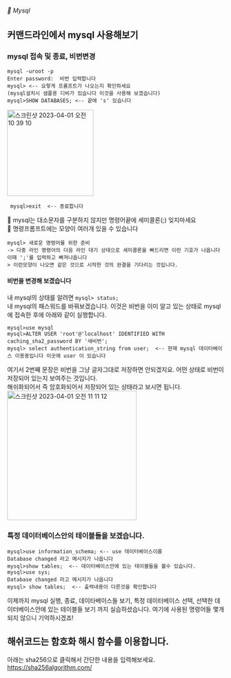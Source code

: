 ###### :cactus:  Mysql

## 커맨드라인에서 mysql 사용해보기
### mysql 접속 및 종료, 비번변경
``` 
mysql -uroot -p
Enter password:  비번 입력합니다 
mysql> <-- 요렇게 프롬프트가 나오는지 확인하세요  
(mysql설치시 샘플용 디비가 있습니다 이것을 사용해 보겠습니다)
mysql>SHOW DATABASES; <-- 끝에 's' 있습니다  
```    
<img width="200" alt="스크린샷 2023-04-01 오전 10 39 10" src="https://user-images.githubusercontent.com/48478079/229259769-b92a8161-bcb9-469a-8feb-45efbcfad5d9.png">

```  mysql>exit  <-- 종료합니다  ```

👮 mysql는 대소문자를 구분하지 않지만 명령어끝에 세미콜론(;) 잊지마세요   
👮 명령프롬프트에는 모양이 여러개 있을 수 있습니다 
```  
mysql> 새로운 명령어를 위한 준비
-> 다중 라인 명령어의 다음 라인 대기 상태으로 세미콜론을 빠드리면 이런 기호가 나옵니다 이때 ';'를 입력하고 빠져나옵니다 
> 이런모양이 나오면 같은 것으로 시작한 것의 완결을 기다리는 것입니다. 
```    
#### 비번을 변경해 보겠습니다 
내 mysql의 상태를 알려면  ``` mysql> status;  ```    
내 mysql의 패스워드를 바꿔보겠습니다. 이것은 비번을 이미 알고 있는 상태로  mysql에 접속한 후에 아래와 같이 실행합니다. 

``` 
mysql>use mysql
mysql>ALTER USER 'root'@'localhost' IDENTIFIED WITH caching_sha2_password BY '새비번';
mysql> select authentication_string from user;  <-- 현재 mysql 데이터베이스 이용중입니다 이곳에 user 이 있습니다 
``` 
여기서 2번째 문장은 비번을 그냥 글자그대로 저장하면 안되겠지요.  어떤 상태로 비번이 저장되어 있는지 보여주는 것입니다.  
해쉬화되어서 즉 암호화되어서 저장되어 있는 상태라고 보시면 됩니다.   
<img width="300" alt="스크린샷 2023-04-01 오전 11 11 12" src="https://user-images.githubusercontent.com/48478079/229260997-9d7f6915-95d8-4520-be68-fb7f24cd292b.png">    

### 특정 데이터베이스안의 테이블들을 보겠습니다.
```
mysql>use information_schema; <-- use 데이터베이스이름 
Database changed 라고 메시지가 나옵니다 
mysql>show tables;  <-- 데이터베이스안에 있는 테이블들을 볼수 있습니다. 
mysql>use sys;
Database changed 라고 메시지가 나옵니다 
mysql> show tables;  <-- 출력내용이 다른것을 확인합니다
``` 

이제까지 mysql 실행, 종료, 데이타베이스들 보기, 특정 데이터베이스 선택, 선택한 데이터베이스안에 있는 테이블들 보기 까지 실습하셨습니다.
여기에 사용된 명령어들 몇개되지 않으니 기억하시겠죠! 

## 해쉬코드는 함호화 해시 함수를 이용합니다.
아래는 sha256으로 클릭해서 간단한 내용을 입력해보세요.  
https://sha256algorithm.com/
